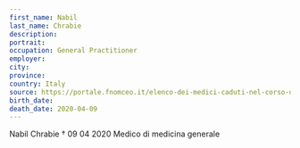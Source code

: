 ```yaml
---
first_name: Nabil
last_name: Chrabie
description: 
portrait: 
occupation: General Practitioner
employer: 
city: 
province: 
country: Italy
source: https://portale.fnomceo.it/elenco-dei-medici-caduti-nel-corso-dellepidemia-di-covid-19/
birth_date: 
death_date: 2020-04-09
---
```


Nabil Chrabie † 09 04 2020
Medico di medicina generale